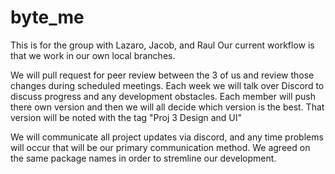 # byte_me
This is for the group with Lazaro, Jacob, and Raul
Our current workflow is that we work in our own local branches.

We will pull request for peer review between the 3 of us and review those changes during scheduled meetings. Each week we will talk over Discord to discuss progress and any development obstacles. Each member will push there own version and then we will all decide which version is the best. That version will be noted with the tag "Proj 3 Design and UI"

We will communicate all project updates via discord, and any time problems will occur that will be our primary communication method.
We agreed on the same package names in order to stremline our development. 

